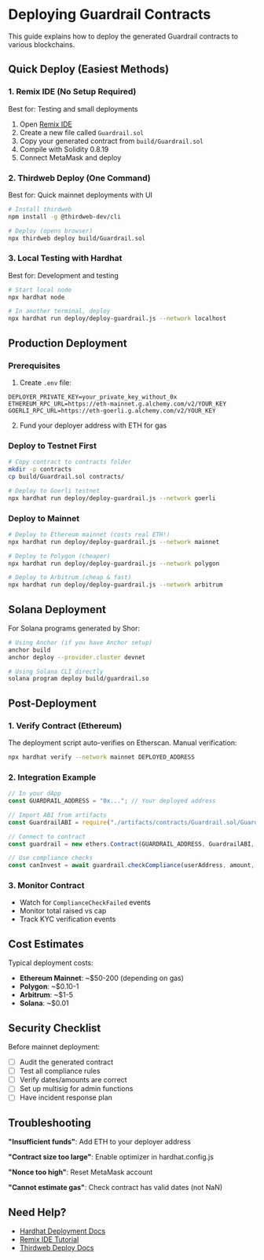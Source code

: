 # Deploying Guardrail Contracts

This guide explains how to deploy the generated Guardrail contracts to various blockchains.

## Quick Deploy (Easiest Methods)

### 1. **Remix IDE (No Setup Required)**
Best for: Testing and small deployments

1. Open [Remix IDE](https://remix.ethereum.org)
2. Create a new file called `Guardrail.sol`
3. Copy your generated contract from `build/Guardrail.sol`
4. Compile with Solidity 0.8.19
5. Connect MetaMask and deploy

### 2. **Thirdweb Deploy (One Command)**
Best for: Quick mainnet deployments with UI

```bash
# Install thirdweb
npm install -g @thirdweb-dev/cli

# Deploy (opens browser)
npx thirdweb deploy build/Guardrail.sol
```

### 3. **Local Testing with Hardhat**
Best for: Development and testing

```bash
# Start local node
npx hardhat node

# In another terminal, deploy
npx hardhat run deploy/deploy-guardrail.js --network localhost
```

## Production Deployment

### Prerequisites
1. Create `.env` file:
```env
DEPLOYER_PRIVATE_KEY=your_private_key_without_0x
ETHEREUM_RPC_URL=https://eth-mainnet.g.alchemy.com/v2/YOUR_KEY
GOERLI_RPC_URL=https://eth-goerli.g.alchemy.com/v2/YOUR_KEY
```

2. Fund your deployer address with ETH for gas

### Deploy to Testnet First
```bash
# Copy contract to contracts folder
mkdir -p contracts
cp build/Guardrail.sol contracts/

# Deploy to Goerli testnet
npx hardhat run deploy/deploy-guardrail.js --network goerli
```

### Deploy to Mainnet
```bash
# Deploy to Ethereum mainnet (costs real ETH!)
npx hardhat run deploy/deploy-guardrail.js --network mainnet

# Deploy to Polygon (cheaper)
npx hardhat run deploy/deploy-guardrail.js --network polygon

# Deploy to Arbitrum (cheap & fast)
npx hardhat run deploy/deploy-guardrail.js --network arbitrum
```

## Solana Deployment

For Solana programs generated by Shor:

```bash
# Using Anchor (if you have Anchor setup)
anchor build
anchor deploy --provider.cluster devnet

# Using Solana CLI directly
solana program deploy build/guardrail.so
```

## Post-Deployment

### 1. Verify Contract (Ethereum)
The deployment script auto-verifies on Etherscan. Manual verification:
```bash
npx hardhat verify --network mainnet DEPLOYED_ADDRESS
```

### 2. Integration Example
```javascript
// In your dApp
const GUARDRAIL_ADDRESS = "0x..."; // Your deployed address

// Import ABI from artifacts
const GuardrailABI = require("./artifacts/contracts/Guardrail.sol/Guardrail.json").abi;

// Connect to contract
const guardrail = new ethers.Contract(GUARDRAIL_ADDRESS, GuardrailABI, signer);

// Use compliance checks
const canInvest = await guardrail.checkCompliance(userAddress, amount, country);
```

### 3. Monitor Contract
- Watch for `ComplianceCheckFailed` events
- Monitor total raised vs cap
- Track KYC verification events

## Cost Estimates

Typical deployment costs:
- **Ethereum Mainnet**: ~$50-200 (depending on gas)
- **Polygon**: ~$0.10-1
- **Arbitrum**: ~$1-5
- **Solana**: ~$0.01

## Security Checklist

Before mainnet deployment:
- [ ] Audit the generated contract
- [ ] Test all compliance rules
- [ ] Verify dates/amounts are correct
- [ ] Set up multisig for admin functions
- [ ] Have incident response plan

## Troubleshooting

**"Insufficient funds"**: Add ETH to your deployer address

**"Contract size too large"**: Enable optimizer in hardhat.config.js

**"Nonce too high"**: Reset MetaMask account

**"Cannot estimate gas"**: Check contract has valid dates (not NaN)

## Need Help?

- [Hardhat Deployment Docs](https://hardhat.org/tutorial/deploying-to-a-live-network)
- [Remix IDE Tutorial](https://remix-ide.readthedocs.io/en/latest/deploy.html)
- [Thirdweb Deploy Docs](https://portal.thirdweb.com/deploy)